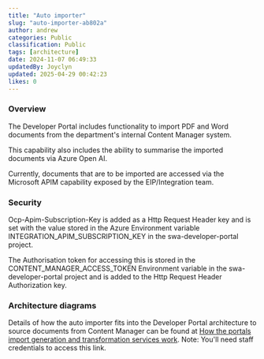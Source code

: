 ```yaml
---
title: "Auto importer"
slug: "auto-importer-ab802a"
author: andrew
categories: Public
classification: Public
tags: [architecture]
date: 2024-11-07 06:49:33 
updatedBy: Joyclyn
updated: 2025-04-29 00:42:23 
likes: 0
---
```


### Overview

The Developer Portal includes functionality to import PDF and Word documents from the department's internal Content Manager system.

This capability also includes the ability to summarise the imported documents via Azure Open AI.

Currently, documents that are to be imported are accessed via the Microsoft APIM capability exposed by the EIP/Integration team. 

### Security

Ocp-Apim-Subscription-Key is added as a Http Request Header key and is set with the value stored in the Azure Environment variable INTEGRATION_APIM_SUBSCRIPTION_KEY in the swa-developer-portal project.

The Authorisation token for accessing this is stored in the CONTENT_MANAGER_ACCESS_TOKEN Environment variable in the swa-developer-portal project and is added to the Http Request Header Authorization key.

### Architecture diagrams

Details of how the auto importer fits into the Developer Portal architecture to source documents from Content Manager can be found at [How the portals import generation and transformation services work](https://ambitious-pond-0f5283f00-dev.eastasia.3.azurestaticapps.net/public/How_the_portals_import_generation_and_transformation_services_work/). Note: You'll need staff credentials to access this link.